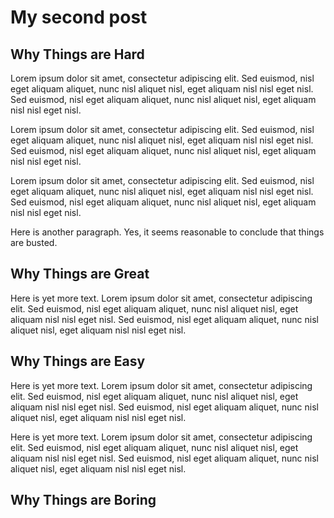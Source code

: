 # My second post
## Why Things are Hard
Lorem ipsum dolor sit amet, consectetur adipiscing elit. Sed euismod, nisl eget aliquam aliquet, nunc nisl aliquet nisl, eget aliquam nisl nisl eget nisl. Sed euismod, nisl eget aliquam aliquet, nunc nisl aliquet nisl, eget aliquam nisl nisl eget nisl.

Lorem ipsum dolor sit amet, consectetur adipiscing elit. Sed euismod, nisl eget aliquam aliquet, nunc nisl aliquet nisl, eget aliquam nisl nisl eget nisl. Sed euismod, nisl eget aliquam aliquet, nunc nisl aliquet nisl, eget aliquam nisl nisl eget nisl.

Lorem ipsum dolor sit amet, consectetur adipiscing elit. Sed euismod, nisl eget aliquam aliquet, nunc nisl aliquet nisl, eget aliquam nisl nisl eget nisl. Sed euismod, nisl eget aliquam aliquet, nunc nisl aliquet nisl, eget aliquam nisl nisl eget nisl.

Here is another paragraph. Yes, it seems reasonable to conclude that things are busted.

## Why Things are Great
Here is yet more text. Lorem ipsum dolor sit amet, consectetur adipiscing elit. Sed euismod, nisl eget aliquam aliquet, nunc nisl aliquet nisl, eget aliquam nisl nisl eget nisl. Sed euismod, nisl eget aliquam aliquet, nunc nisl aliquet nisl, eget aliquam nisl nisl eget nisl.

## Why Things are Easy
Here is yet more text. Lorem ipsum dolor sit amet, consectetur adipiscing elit. Sed euismod, nisl eget aliquam aliquet, nunc nisl aliquet nisl, eget aliquam nisl nisl eget nisl. Sed euismod, nisl eget aliquam aliquet, nunc nisl aliquet nisl, eget aliquam nisl nisl eget nisl.

Here is yet more text. Lorem ipsum dolor sit amet, consectetur adipiscing elit. Sed euismod, nisl eget aliquam aliquet, nunc nisl aliquet nisl, eget aliquam nisl nisl eget nisl. Sed euismod, nisl eget aliquam aliquet, nunc nisl aliquet nisl, eget aliquam nisl nisl eget nisl.

## Why Things are Boring
